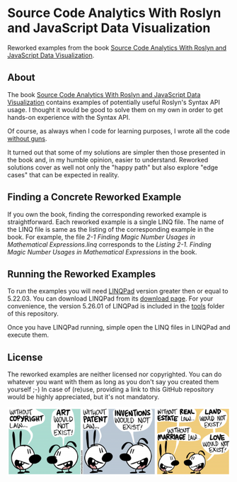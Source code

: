 # Source Code Analytics With Roslyn and JavaScript Data Visualization

Reworked examples from the book [Source Code Analytics With Roslyn and JavaScript Data Visualization](http://www.apress.com/us/book/9781484219249).

## About

The book [Source Code Analytics With Roslyn and JavaScript Data Visualization](http://www.apress.com/us/book/9781484219249) contains examples of potentially useful Roslyn's Syntax API usage. I thought it would be good to solve them on my own in order to get hands-on experience with the Syntax API.

Of course, as always when I code for learning purposes, I wrote all the code [without guns](https://github.com/ironcev/without-guns-for-vs-code).

It turned out that some of my solutions are simpler then those presented in the book and, in my humble opinion, easier to understand. Reworked solutions cover as well not only the "happy path" but also explore "edge cases" that can be expected in reality.

## Finding a Concrete Reworked Example

If you own the book, finding the corresponding reworked example is straightforward. Each reworked example is a single LINQ file. The name of the LINQ file is same as the listing of the corresponding example in the book. For example, the file *2-1 Finding Magic Number Usages in Mathematical Expressions.linq* corresponds to the *Listing 2-1. Finding Magic Number Usages in Mathematical Expressions* in the book.

## Running the Reworked Examples

To run the examples you will need [LINQPad](http://www.linqpad.net) version greater then or equal to 5.22.03. You can download LINQPad from its [download page](http://www.linqpad.net/Download.aspx). For your convenience, the version 5.26.01 of LINQPad is included in the [tools](tools) folder of this repository.

Once you have LINQPad running, simple open the LINQ files in LINQPad and execute them.

## License

The reworked examples are neither licensed nor copyrighted. You can do whatever you want with them as long as you don't say you created them yourself ;-) In case of (re)use, providing a link to this GitHub repository would be highly appreciated, but it's not mandatory.

<p align="center">
    <a href="http://mimiandeunice.com/"><img src="without-copyright-law.png" alt="Mimi & Eunice - Without Copyright Law?" style="max-width:100%;"></a>
</p>